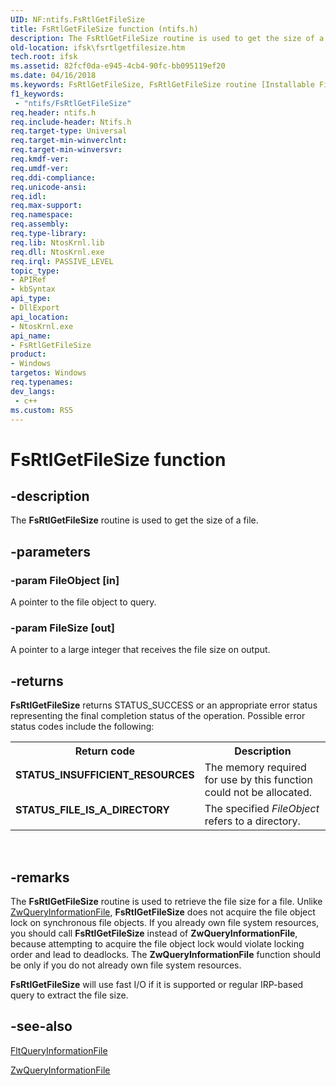 ```yaml
---
UID: NF:ntifs.FsRtlGetFileSize
title: FsRtlGetFileSize function (ntifs.h)
description: The FsRtlGetFileSize routine is used to get the size of a file.
old-location: ifsk\fsrtlgetfilesize.htm
tech.root: ifsk
ms.assetid: 82fcf0da-e945-4cb4-90fc-bb095119ef20
ms.date: 04/16/2018
ms.keywords: FsRtlGetFileSize, FsRtlGetFileSize routine [Installable File System Drivers], fsrtlref_d1056cd3-20f5-436c-9bac-0f1c217bb569.xml, ifsk.fsrtlgetfilesize, ntifs/FsRtlGetFileSize
f1_keywords:
 - "ntifs/FsRtlGetFileSize"
req.header: ntifs.h
req.include-header: Ntifs.h
req.target-type: Universal
req.target-min-winverclnt: 
req.target-min-winversvr: 
req.kmdf-ver: 
req.umdf-ver: 
req.ddi-compliance: 
req.unicode-ansi: 
req.idl: 
req.max-support: 
req.namespace: 
req.assembly: 
req.type-library: 
req.lib: NtosKrnl.lib
req.dll: NtosKrnl.exe
req.irql: PASSIVE_LEVEL
topic_type:
- APIRef
- kbSyntax
api_type:
- DllExport
api_location:
- NtosKrnl.exe
api_name:
- FsRtlGetFileSize
product:
- Windows
targetos: Windows
req.typenames: 
dev_langs:
 - c++
ms.custom: RS5
---
```


# FsRtlGetFileSize function


## -description


The <b>FsRtlGetFileSize</b> routine is used to get the size of a file. 


## -parameters




### -param FileObject [in]

A pointer to the file object to query. 


### -param FileSize [out]

A pointer to a large integer that receives the file size on output.


## -returns



<b>FsRtlGetFileSize</b> returns STATUS_SUCCESS or an appropriate error status representing the final completion status of the operation. Possible error status codes include the following: 

<table>
<tr>
<th>Return code</th>
<th>Description</th>
</tr>
<tr>
<td width="40%">
<dl>
<dt><b>STATUS_INSUFFICIENT_RESOURCES</b></dt>
</dl>
</td>
<td width="60%">
The memory required for use by this function could not be allocated. 

</td>
</tr>
<tr>
<td width="40%">
<dl>
<dt><b>STATUS_FILE_IS_A_DIRECTORY</b></dt>
</dl>
</td>
<td width="60%">
The specified <i>FileObject </i>refers to a directory. 

</td>
</tr>
</table>
 




## -remarks



The <b>FsRtlGetFileSize</b> routine is used to retrieve the file size for a file. Unlike <a href="https://docs.microsoft.com/windows-hardware/drivers/ddi/ntifs/nf-ntifs-ntqueryinformationfile">ZwQueryInformationFile</a>, <b>FsRtlGetFileSize</b> does not acquire the file object lock on synchronous file objects. If you already own file system resources, you should call <b>FsRtlGetFileSize</b> instead of <b>ZwQueryInformationFile</b>, because attempting to acquire the file object lock would violate locking order and lead to deadlocks. The <b>ZwQueryInformationFile</b> function should be only if you do not already own file system resources. 

<b>FsRtlGetFileSize</b> will use fast I/O if it is supported or regular IRP-based query to extract the file size. 




## -see-also




<a href="https://docs.microsoft.com/windows-hardware/drivers/ddi/fltkernel/nf-fltkernel-fltqueryinformationfile">FltQueryInformationFile</a>



<a href="https://docs.microsoft.com/windows-hardware/drivers/ddi/ntifs/nf-ntifs-ntqueryinformationfile">ZwQueryInformationFile</a>
 

 

